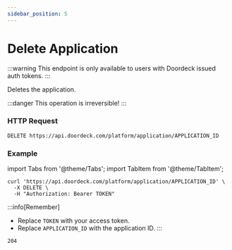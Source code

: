 ```yaml
---
sidebar_position: 5
---
```


# Delete Application

:::warning
This endpoint is only available to users with Doordeck issued auth tokens.
:::

Deletes the application.

:::danger
This operation is irreversible!
:::

### HTTP Request

`DELETE https://api.doordeck.com/platform/application/APPLICATION_ID`

### Example

import Tabs from '@theme/Tabs';
import TabItem from '@theme/TabItem';

<Tabs>
<TabItem value="request" label="Request">

```shell showLineNumbers title="CURL"
curl 'https://api.doordeck.com/platform/application/APPLICATION_ID' \
  -X DELETE \
  -H "Authorization: Bearer TOKEN"
```

:::info[Remember]
* Replace `TOKEN` with your access token.
* Replace `APPLICATION_ID` with the application ID.
:::

</TabItem>
<TabItem value="response" label="Response">

```markdown showLineNumbers title="HTTP CODE"
204
```

</TabItem>
</Tabs>
